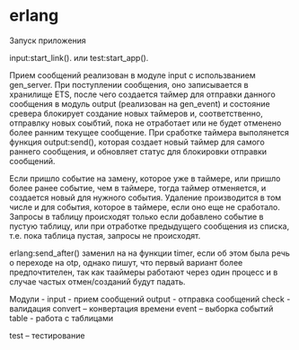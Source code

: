 # erlang
Запуск приложения

input:start_link(). или test:start_app().

Прием сообщений реализован в модуле input с использванием gen_server. При поступлении сообщения, оно записывается в хранилище ETS, после чего создается таймер для отправки данного
сообщения в модуль output (реализован на gen_event) и состояние сревера блокирует создание новых таймеров и, соответственно, отправлку новых соыбтий, пока не отработает или не будет
отменено более ранним текущее сообщение. При сработке таймера выполянется функция output:send(), которая создает новый таймер для самого раннего сообщения, и обновляет статус для блокировки отправки сообщений. 

Если пришло событие на замену, которое уже в таймере, или пришло более ранее событие, чем в таймере, тогда таймер отменяется, и создается новый для нужного события.
Удаление производится в том числе и для события, которое в таймере, если оно еще не сработало.
Запросы в таблицу происходят только если добавлено событие в пустую таблицу, или при отработке предыдущего сообщения из списка, т.е. пока таблица пустая, запросы не происходят.

erlang:send_after() заменил на на функции timer, если об этом была речь о переходе на otp, однако пишут, что первый вариант более предпочтителен, так как тааймеры работают через
один процесс и в случае частых отмен/созданий будут падать.

Модули -
input - прием сообщений
output - отправка сообщений 
check - валидация
convert – конвертация времени
event – выборка событий
table - работа с таблицами

test – тестирование
